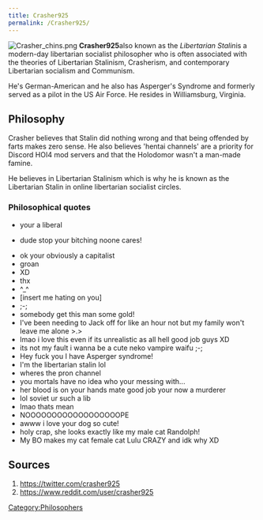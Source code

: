 ```yaml
---
title: Crasher925
permalink: /Crasher925/
---
```


![](Crasher_chins.png "Crasher_chins.png") **Crasher925**also known as
the *Libertarian Stalin*is a modern-day libertarian socialist
philosopher who is often associated with the theories of Libertarian
Stalinism, Crasherism, and contemporary Libertarian socialism and
Communism.

He's German-American and he also has Asperger's Syndrome and formerly
served as a pilot in the US Air Force. He resides in Williamsburg,
Virginia.

## Philosophy

Crasher believes that Stalin did nothing wrong and that being offended
by farts makes zero sense. He also believes 'hentai channels' are a
priority for Discord HOI4 mod servers and that the Holodomor wasn't a
man-made famine.

He believes in Libertarian Stalinism which is why he is known as the
Libertarian Stalin in online libertarian socialist circles.

### Philosophical quotes

- your a liberal

<!-- -->

- dude stop your bitching noone cares!

<!-- -->

- ok your obviously a capitalist
- groan
- XD
- thx
- ^_^
- \[insert me hating on you\]
- ;-;
- somebody get this man some gold!
- I've been needing to Jack off for like an hour not but my family won't
  leave me alone \>.\>
- lmao i love this even if its unrealistic as all hell good job guys XD
- its not my fault i wanna be a cute neko vampire waifu ;-;
- Hey fuck you I have Asperger syndrome!
- I'm the libertarian stalin lol
- wheres the pron channel
- you mortals have no idea who your messing with...
- her blood is on your hands mate good job your now a murderer
- lol soviet ur such a lib
- lmao thats mean
- NOOOOOOOOOOOOOOOOOOPE
- awww i love your dog so cute!
- holy crap, she looks exactly like my male cat Randolph!
- My BO makes my cat female cat Lulu CRAZY and idk why XD

## Sources

1.  <https://twitter.com/crasher925>
2.  <https://www.reddit.com/user/crasher925>

[Category:Philosophers](Category:Philosophers.md "wikilink")